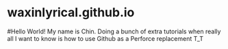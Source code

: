 # waxinlyrical.github.io

#Hello World! 
My name is Chin. Doing a bunch of extra tutorials when really all I want to know is how to use Github as a Perforce replacement T_T